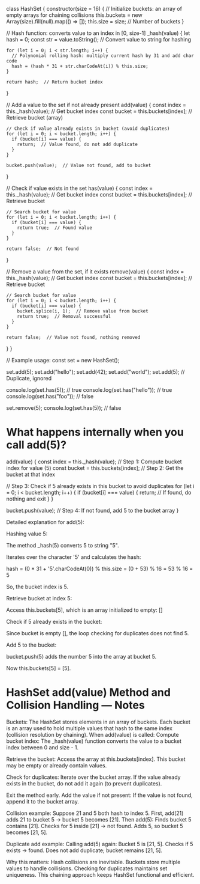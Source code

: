 class HashSet {
  constructor(size = 16) {
    // Initialize buckets: an array of empty arrays for chaining collisions
    this.buckets = new Array(size).fill(null).map(() => []);
    this.size = size;  // Number of buckets
  }

  // Hash function: converts value to an index in [0, size-1]
  _hash(value) {
    let hash = 0;
    const str = value.toString();  // Convert value to string for hashing

    for (let i = 0; i < str.length; i++) {
      // Polynomial rolling hash: multiply current hash by 31 and add char code
      hash = (hash * 31 + str.charCodeAt(i)) % this.size;
    }

    return hash;  // Return bucket index
  }

  // Add a value to the set if not already present
  add(value) {
    const index = this._hash(value);   // Get bucket index
    const bucket = this.buckets[index]; // Retrieve bucket (array)

    // Check if value already exists in bucket (avoid duplicates)
    for (let i = 0; i < bucket.length; i++) {
      if (bucket[i] === value) {
        return;  // Value found, do not add duplicate
      }
    }

    bucket.push(value);  // Value not found, add to bucket
  }

  // Check if value exists in the set
  has(value) {
    const index = this._hash(value);  // Get bucket index
    const bucket = this.buckets[index];  // Retrieve bucket

    // Search bucket for value
    for (let i = 0; i < bucket.length; i++) {
      if (bucket[i] === value) {
        return true;  // Found value
      }
    }

    return false;  // Not found
  }

  // Remove a value from the set, if it exists
  remove(value) {
    const index = this._hash(value);  // Get bucket index
    const bucket = this.buckets[index];  // Retrieve bucket

    // Search bucket for value
    for (let i = 0; i < bucket.length; i++) {
      if (bucket[i] === value) {
        bucket.splice(i, 1);  // Remove value from bucket
        return true;  // Removal successful
      }
    }

    return false;  // Value not found, nothing removed
  }
}

// Example usage:
const set = new HashSet();

set.add(5);
set.add("hello");
set.add(42);
set.add("world");
set.add(5);  // Duplicate, ignored

console.log(set.has(5));       // true
console.log(set.has("hello")); // true
console.log(set.has("foo"));   // false

set.remove(5);
console.log(set.has(5));       // false



# What happens internally when you call add(5)?

add(value) {
  const index = this._hash(value);   // Step 1: Compute bucket index for value (5)
  const bucket = this.buckets[index]; // Step 2: Get the bucket at that index

  // Step 3: Check if 5 already exists in this bucket to avoid duplicates
  for (let i = 0; i < bucket.length; i++) {
    if (bucket[i] === value) {
      return;  // If found, do nothing and exit
    }
  }

  bucket.push(value);  // Step 4: If not found, add 5 to the bucket array
}


Detailed explanation for add(5):

Hashing value 5:

The method _hash(5) converts 5 to string "5".

Iterates over the character '5' and calculates the hash:

hash = (0 * 31 + '5'.charCodeAt(0)) % this.size
     = (0 + 53) % 16
     = 53 % 16
     = 5


So, the bucket index is 5.

Retrieve bucket at index 5:

Access this.buckets[5], which is an array initialized to empty: []

Check if 5 already exists in the bucket:

Since bucket is empty [], the loop checking for duplicates does not find 5.

Add 5 to the bucket:

bucket.push(5) adds the number 5 into the array at bucket 5.

Now this.buckets[5] = [5].



# HashSet add(value) Method and Collision Handling — Notes

Buckets: The HashSet stores elements in an array of buckets. Each bucket is an array used to hold multiple values that hash to the same index (collision resolution by chaining).
When add(value) is called:
Compute bucket index:
The _hash(value) function converts the value to a bucket index between 0 and size - 1.

Retrieve the bucket:
Access the array at this.buckets[index].
This bucket may be empty or already contain values.

Check for duplicates:
Iterate over the bucket array.
If the value already exists in the bucket, do not add it again (to prevent duplicates).

Exit the method early.
Add the value if not present:
If the value is not found, append it to the bucket array.

Collision example:
Suppose 21 and 5 both hash to index 5.
First, add(21) adds 21 to bucket 5 → bucket 5 becomes [21].
Then add(5):
Finds bucket 5 contains [21].
Checks for 5 inside [21] → not found.
Adds 5, so bucket 5 becomes [21, 5].

Duplicate add example:
Calling add(5) again:
Bucket 5 is [21, 5].
Checks if 5 exists → found.
Does not add duplicate; bucket remains [21, 5].

Why this matters:
Hash collisions are inevitable.
Buckets store multiple values to handle collisions.
Checking for duplicates maintains set uniqueness.
This chaining approach keeps HashSet functional and efficient.